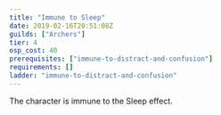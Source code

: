 ```yaml
---
title: "Immune to Sleep"
date: 2019-02-16T20:51:08Z
guilds: ["Archers"]
tier: 4
osp_cost: 40
prerequisites: ["immune-to-distract-and-confusion"]
requirements: []
ladder: "immune-to-distract-and-confusion"
---
```

The character is immune to the Sleep effect.